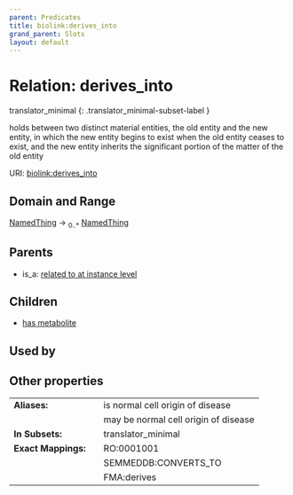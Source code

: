 ```yaml
---
parent: Predicates
title: biolink:derives_into
grand_parent: Slots
layout: default
---
```


# Relation: derives_into

translator_minimal
{: .translator_minimal-subset-label }


holds between two distinct material entities, the old entity and the new entity, in which the new entity begins to exist when the old entity ceases to exist, and the new entity inherits the significant portion of the matter of the old entity

URI: [biolink:derives_into](https://w3id.org/biolink/vocab/derives_into)

## Domain and Range

[NamedThing](NamedThing.md) ->  <sub>0..\*</sub> [NamedThing](NamedThing.md)

## Parents

 *  is_a: [related to at instance level](related_to_at_instance_level.md)

## Children

 *  [has metabolite](has_metabolite.md)

## Used by


## Other properties

|  |  |  |
| --- | --- | --- |
| **Aliases:** | | is normal cell origin of disease |
|  | | may be normal cell origin of disease |
| **In Subsets:** | | translator_minimal |
| **Exact Mappings:** | | RO:0001001 |
|  | | SEMMEDDB:CONVERTS_TO |
|  | | FMA:derives |

